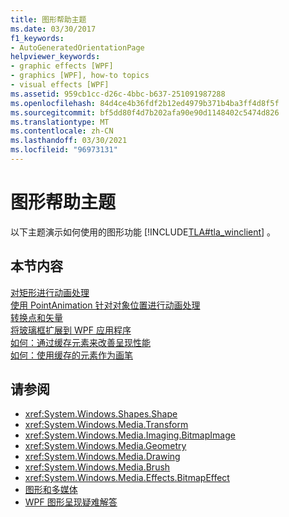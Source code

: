 ```yaml
---
title: 图形帮助主题
ms.date: 03/30/2017
f1_keywords:
- AutoGeneratedOrientationPage
helpviewer_keywords:
- graphic effects [WPF]
- graphics [WPF], how-to topics
- visual effects [WPF]
ms.assetid: 959cb1cc-d26c-4bbc-b637-251091987288
ms.openlocfilehash: 84d4ce4b36fdf2b12ed4979b371b4ba3ff4d8f5f
ms.sourcegitcommit: bf5dd80f4d7b202afa90e90d1148402c5474d826
ms.translationtype: MT
ms.contentlocale: zh-CN
ms.lasthandoff: 03/30/2021
ms.locfileid: "96973131"
---
```

# <a name="graphics-how-to-topics"></a>图形帮助主题
以下主题演示如何使用的图形功能 [!INCLUDE[TLA#tla_winclient](../../../includes/tlasharptla-winclient-md.md)] 。  
  
## <a name="in-this-section"></a>本节内容  
 [对矩形进行动画处理](how-to-animate-a-rectangle.md)  
 [使用 PointAnimation 针对对象位置进行动画处理](how-to-animate-the-position-of-an-object-by-using-pointanimation.md)  
 [转换点和矢量](how-to-transform-points-and-vectors.md)  
 [将玻璃框扩展到 WPF 应用程序](extend-glass-frame-into-a-wpf-application.md)  
 [如何：通过缓存元素来改善呈现性能](how-to-improve-rendering-performance-by-caching-an-element.md)  
 [如何：使用缓存的元素作为画笔](how-to-use-a-cached-element-as-a-brush.md)  
  
## <a name="see-also"></a>请参阅

- <xref:System.Windows.Shapes.Shape>
- <xref:System.Windows.Media.Transform>
- <xref:System.Windows.Media.Imaging.BitmapImage>
- <xref:System.Windows.Media.Geometry>
- <xref:System.Windows.Media.Drawing>
- <xref:System.Windows.Media.Brush>
- <xref:System.Windows.Media.Effects.BitmapEffect>
- [图形和多媒体](index.md)
- [WPF 图形呈现疑难解答](wpf-graphics-rendering-overview.md)
